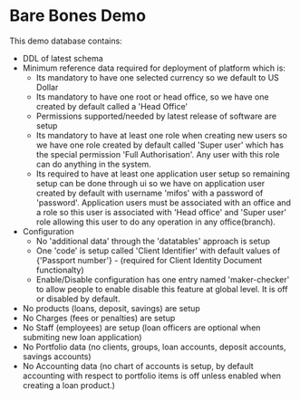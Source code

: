 Bare Bones Demo
======

This demo database contains:

- DDL of latest schema
- Minimum reference data required for deployment of platform which is:
  -  Its mandatory to have one selected currency so we default to US Dollar
  -  Its mandatory to have one root or head office, so we have one created by default called a 'Head Office'
  -  Permissions supported/needed by latest release of software are setup
  -  Its mandatory to have at least one role when creating new users so we have one role created by default called 'Super user' which has the special permission 'Full Authorisation'. Any user with this role can do anything in the system.
  -  Its required to have at least one application user setup so remaining setup can be done through ui so we have on application user created by default with username 'mifos' with a password of 'password'. Application users must be associated with an office and a role so this user is associated with 'Head office' and 'Super user' role allowing this user to do any operation in any office(branch).
- Configuration
  - No 'additional data' through the 'datatables' approach is setup
  - One 'code' is setup called 'Client Identifier' with default values of {'Passport number'} - (required for Client Identity Document functionalty)
  - Enable/Disable configuration has one entry named 'maker-checker' to allow people to enable disable this feature at global level. It is off or disabled by default.
- No products (loans, deposit, savings) are setup
- No Charges (fees or penalties) are setup
- No Staff (employees) are setup (loan officers are optional when submiting new loan application)
- No Portfolio data (no clients, groups, loan accounts, deposit accounts, savings accounts)
- No Accounting data (no chart of accounts is setup, by default accounting with respect to portfolio items is off unless enabled when creating a loan product.)
